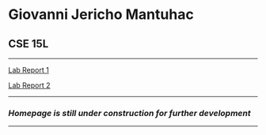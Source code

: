 # Giovanni Jericho Mantuhac

## CSE 15L
---
[Lab Report 1](https://gmantuhac.github.io/cse15l-lab-reports/lab-report-2-week-4.html)

[Lab Report 2](https://gmantuhac.github.io/cse15l-lab-reports/lab-report-2-week-4.html)

---
### ***Homepage is still under construction for further development***
---
